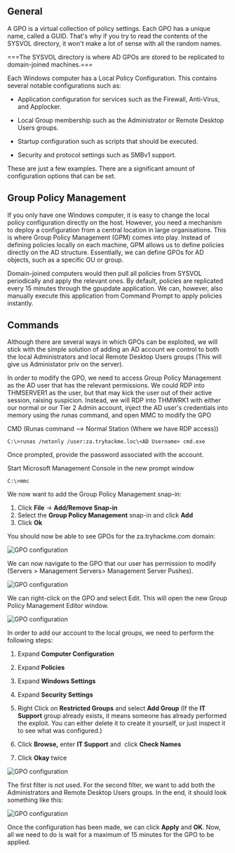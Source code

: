 
## General

A GPO is a virtual collection of policy settings. Each GPO has a unique name, called a GUID. That's why if you try to read the contents of the SYSVOL directory, it won't make a lot of sense with all the random names.

===The SYSVOL directory is where AD GPOs are stored to be replicated to domain-joined machines.===

Each Windows computer has a Local Policy Configuration. This contains several notable configurations such as:

-   Application configuration for services such as the Firewall, Anti-Virus, and Applocker.  
    
-   Local Group membership such as the Administrator or Remote Desktop Users groups.
-   Startup configuration such as scripts that should be executed.
-   Security and protocol settings such as SMBv1 support.  
    

These are just a few examples. There are a significant amount of configuration options that can be set.

## Group Policy Management

If you only have one Windows computer, it is easy to change the local policy configuration directly on the host. However, you need a mechanism to deploy a configuration from a central location in large organisations. This is where Group Policy Management (GPM) comes into play. Instead of defining policies locally on each machine, GPM allows us to define policies directly on the AD structure. Essentially, we can define GPOs for AD objects, such as a specific OU or group.

Domain-joined computers would then pull all policies from SYSVOL periodically and apply the relevant ones. By default, policies are replicated every 15 minutes through the gpupdate application. We can, however, also manually execute this application from Command Prompt to apply policies instantly.


## Commands

Although there are several ways in which GPOs can be exploited, we will stick with the simple solution of adding an AD account we control to both the local Administrators and local Remote Desktop Users groups (This will give us Administator priv on the server).

In order to modify the GPO, we need to access Group Policy Management as the AD user that has the relevant permissions. We could RDP into THMSERVER1 as the user, but that may kick the user out of their active session, raising suspicion. Instead, we will RDP into THMWRK1 with either our normal or our Tier 2 Admin account, inject the AD user's credentials into memory using the runas command, and open MMC to modify the GPO

CMD (Runas command --> Normal Station (Where we have RDP access))
```shell-session
C:\>runas /netonly /user:za.tryhackme.loc\<AD Username> cmd.exe
```
Once prompted, provide the password associated with the account.

Start Microsoft Management Console in the new prompt window
```
C:\>mmc
```

We now want to add the Group Policy Management snap-in:

1.  Click **File** -> **Add/Remove Snap-in**
2.  Select the **Group Policy Management** snap-in and click **Add**
3.  Click **Ok**

You should now be able to see GPOs for the za.tryhackme.com domain:

![GPO configuration](https://tryhackme-images.s3.amazonaws.com/user-uploads/6093e17fa004d20049b6933e/room-content/3d922a91f644df47518d483f4081250f.png)

We can now navigate to the GPO that our user has permission to modify (Servers > Management Servers> Management Server Pushes).

![GPO configuration](https://tryhackme-images.s3.amazonaws.com/user-uploads/6093e17fa004d20049b6933e/room-content/134d978444497bb2cd443f23f5140189.png)  

We can right-click on the GPO and select Edit. This will open the new Group Policy Management Editor window.

![GPO configuration](https://tryhackme-images.s3.amazonaws.com/user-uploads/6093e17fa004d20049b6933e/room-content/2cc7d656ad4228036a52edca2f2bb531.png)

In order to add our account to the local groups, we need to perform the following steps:

1.  Expand **Computer Configuration**
2.  Expand **Policies**
3.  Expand **Windows Settings**
4.  Expand **Security Settings**
5.  Right Click on **Restricted Groups** and select **Add Group** (If the **IT Support** group already exists, it means someone has already performed the exploit. You can either delete it to create it yourself, or just inspect it to see what was configured.)  
    
6.  Click **Browse,** enter **IT Support** and  click **Check Names**
7.  Click **Okay** twice

![GPO configuration](https://tryhackme-images.s3.amazonaws.com/user-uploads/6093e17fa004d20049b6933e/room-content/f11e6ef429397c28b4748d1757f70b55.png)  

The first filter is not used. For the second filter, we want to add both the Administrators and Remote Desktop Users groups. In the end, it should look something like this:

![GPO configuration](https://tryhackme-images.s3.amazonaws.com/user-uploads/6093e17fa004d20049b6933e/room-content/f6cb440043d8da6622a0d527c5bc3651.png)  

Once the configuration has been made, we can click **Apply** and **OK**. Now, all we need to do is wait for a maximum of 15 minutes for the GPO to be applied.